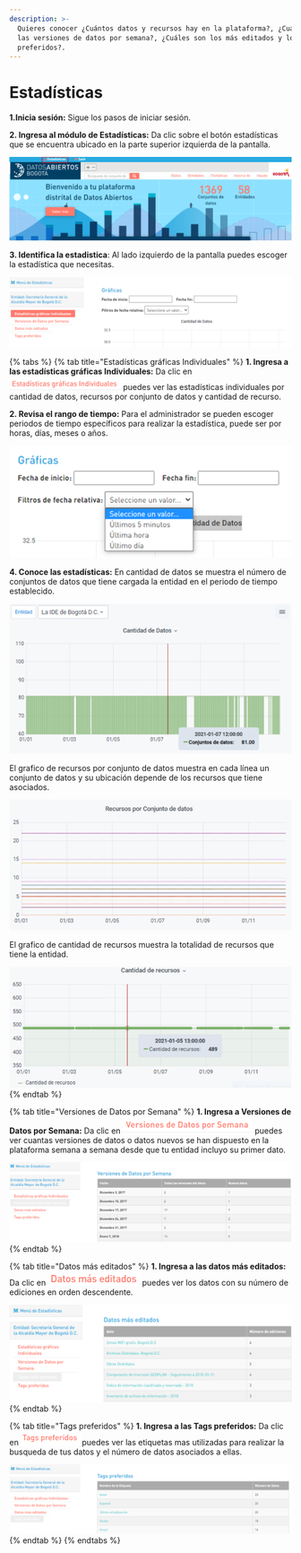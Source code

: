 ```yaml
---
description: >-
  Quieres conocer ¿Cuántos datos y recursos hay en la plataforma?, ¿Cuáles son
  las versiones de datos por semana?, ¿Cuáles son los más editados y los
  preferidos?.
---
```


# Estadísticas

**1.Inicia sesión:** Sigue los pasos de iniciar sesión.

**2. Ingresa al módulo de Estadísticas:** Da clic sobre el botón estadísticas que se encuentra ubicado en la parte superior izquierda de la pantalla.

![](../.gitbook/assets/48.png)

**3. Identifica la estadistica**: Al lado izquierdo de la pantalla puedes escoger la estadística que necesitas.

![](../.gitbook/assets/68.png)

{% tabs %}
{% tab title="Estadísticas gráficas Individuales" %}
**1.  Ingresa a las estadísticas gráficas Individuales:** Da clic en ![](../.gitbook/assets/50.png) puedes ver las estadísticas individuales por cantidad de datos, recursos por conjunto de datos y cantidad de recurso.

**2. Revisa el rango de tiempo:** Para el administrador se pueden escoger periodos de tiempo específicos para realizar la estadística, puede ser por horas, días, meses o años.   

![](../.gitbook/assets/58.png)

 **4. Conoce las estadísticas:** En cantidad de datos se muestra el número de conjuntos de datos que tiene cargada la entidad en el periodo de tiempo establecido. 

![](../.gitbook/assets/54.png)

El grafico de recursos por conjunto de datos muestra en cada línea un conjunto de datos y su ubicación depende de los recursos que tiene asociados.

![](../.gitbook/assets/55.png)

El grafico de cantidad de recursos muestra la totalidad de recursos que tiene la entidad.

![](../.gitbook/assets/56.png)
{% endtab %}

{% tab title="Versiones de Datos por Semana" %}
**1.  Ingresa a Versiones de Datos por Semana:** Da clic en ![](../.gitbook/assets/62.png) puedes ver cuantas versiones de datos o datos nuevos se han dispuesto en la plataforma semana a semana desde que tu entidad incluyo su primer dato.

![](../.gitbook/assets/69.png)
{% endtab %}

{% tab title="Datos más editados" %}
**1.  Ingresa a las datos más editados:** Da clic en ![](../.gitbook/assets/64.png)puedes ver los datos con su número de ediciones en orden descendente. 

![](../.gitbook/assets/65.png)
{% endtab %}

{% tab title="Tags preferidos" %}
**1.  Ingresa a las Tags preferidos:** Da clic en ![](../.gitbook/assets/66.png)puedes ver las etiquetas mas utilizadas para realizar la busqueda de tus datos y el número de datos asociados a ellas.

![](../.gitbook/assets/70.png)
{% endtab %}
{% endtabs %}

